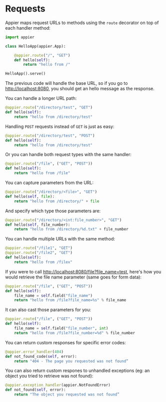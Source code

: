 # Requests

Appier maps request URLs to methods using the ``route`` decorator on top of each handler method:

```python
import appier

class HelloApp(appier.App):

    @appier.route("/", "GET")
    def hello(self):
        return "hello from /"

HelloApp().serve()
```

The previous code will handle the base URL, so if you go to [http://localhost:8080](http://localhost:8080), you should get an hello message as the response.

You can handle a longer URL path:

```python
@appier.route("/directory/test", "GET")
def hello(self):
    return "hello from /directory/test"
```

Handling ``POST`` requests instead of ``GET`` is just as easy:

```python
@appier.route("/directory/test", "POST")
def hello(self):
    return "hello from /directory/test"
```

Or you can handle both request types with the same handler:

```python
@appier.route("/file", ("GET", "POST"))
def hello(self):
    return "hello from /file"
```

You can capture parameters from the URL:

```python
@appier.route("/directory/<file>", "GET")
def hello(self, file):
    return "hello from /directory/" + file
```

And specify which type those parameters are:

```python
@appier.route("/directory/<int:file_number>", "GET")
def hello(self, file_number):
    return "hello from /directory/%d.txt" + file_number
```

You can handle multiple URLs with the same method:

```python
@appier.route("/file1", "GET")
@appier.route("/file2", "GET")
def hello(self):
    return "hello from /filex"
```

If you were to call [http://localhost:8080/file?file_name=test](http://localhost:8080/file?file_name=test),
here's how you would retrieve the file name parameter (same goes for form data):

```python
@appier.route("/file", ("GET", "POST"))
def hello(self):
    file_name = self.field("file_name")
    return "hello from /file?file_name=%s" % file_name
```

It can also cast those parameters for you:

```python
@appier.route("/file", ("GET", "POST"))
def hello(self):
    file_name = self.field("file_number", int)
    return "hello from /file?file_number=%d" % file_number
```

You can return custom responses for specific error codes:

```python
@appier.error_handler(404)
def not_found_code(self, error):
    return "404 - The page you requested was not found”
```

You can also return custom respones to unhandled exceptions 
(eg: an object you tried to retrieve was not found):

```python
@appier.exception_handler(appier.NotFoundError)
def not_found(self, error):
    return "The object you requested was not found”
```

